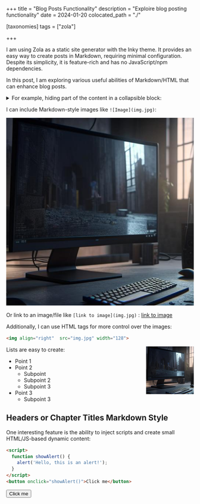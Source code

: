 +++
title = "Blog Posts Functionality"
description = "Exploire blog posting functionality"
date = 2024-01-20
colocated_path = "./"

[taxonomies]
tags = ["zola"]

+++

I am using Zola as a static site generator with the Inky theme. It provides an easy way to create posts in Markdown, requiring minimal configuration. Despite its simplicity, it is feature-rich and has no JavaScript/npm dependencies.

In this post, I am exploring various useful abilities of Markdown/HTML that can enhance blog posts.
<!-- more -->
<details>
    <summary>For example, hiding part of the content in a collapsible block:</summary>
    In the collapsed part, I can include extensive text without cluttering the page. This can be achieved using the following syntax:

```html
<details>
    <summary>Summary of the content</summary>
    Content itself
</details>
```
Syntax highlighting also works within these blocks.
</details>

I can include Markdown-style images like `![Image](img.jpg)`:

![Image](img.jpg)

Or link to an image/file like `[link to image](img.jpg)` : [link to image](img.jpg)


Additionally, I can use HTML tags for more control over the images:

```html
<img align="right"  src="img.jpg" width="128"> 
```
<img align="right"  src="img.jpg" width="128"> 


Lists are easy to create:
 - Point 1
 - Point 2
   - Subpoint
   - Subpoint 2
   - Subpoint 3
 - Point 3
   - Subpoint 3

## Headers or Chapter Titles Markdown Style

One interesting feature is the ability to inject scripts and create small HTML/JS-based dynamic content:

```html
<script>
  function showAlert() {
    alert('Hello, this is an alert!');
  }
</script>
<button onclick="showAlert()">Click me</button>
```

<script>
  function showAlert() {
    alert('Hello, this is an alert!');
  }
</script>
<button onclick="showAlert()">Click me</button>
